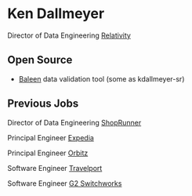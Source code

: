 # Ken Dallmeyer

Director of Data Engineering
[Relativity](https://www.relativity.com/)

## Open Source

* [Baleen](https://github.com/ShopRunner/baleen) data validation tool (some as kdallmeyer-sr)

## Previous Jobs

Director of Data Engineering
[ShopRunner](https://www.shoprunner.com/promo/free)

Principal Engineer
[Expedia](https://www.expedia.com/)

Principal Engineer
[Orbitz](https://www.orbitz.com/)

Software Engineer
[Travelport](https://www.travelport.com/)

Software Engineer
[G2 Switchworks](https://www.travelweekly.com/Travel-News/Travel-Technology/Travelport-buys-G2-SwitchWorks-technology-for-new-agent-desktop)
